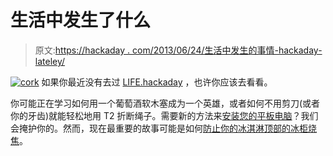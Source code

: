 # 生活中发生了什么

> 原文:[https://hackaday . com/2013/06/24/生活中发生的事情-hackaday-lateley/](https://hackaday.com/2013/06/24/whats-happening-at-life-hackaday-lateley/)

[![cork](../Images/71d5f125e3e671b8ec844844d778df80.png)](http://hackaday.com/wp-content/uploads/2013/06/cork.jpg) 如果你最近没有去过 [LIFE.hackaday](http://life.hackaday.com) ，也许你应该去看看。

你可能正在学习如何用一个葡萄酒软木塞成为一个英雄，或者如何不用剪刀(或者你的牙齿)就能轻松地用 T2 折断绳子。需要新的方法来[安装您的平板电脑](http://life.hackaday.com/an-elegant-pair-of-mounting-solutions/)？我们会掩护你的。然而，现在最重要的故事可能是如何[防止你的冰淇淋顶部的冰柜烧焦](http://life.hackaday.com/ice-cream-without-freezer-burn/)。
